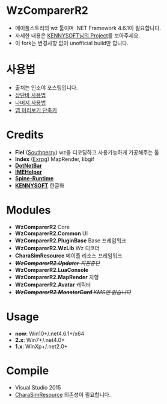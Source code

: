 # WzComparerR2
- 메이플스토리의 wz 툴이며 .NET Framework 4.6.1이 필요합니다.
- 자세한 내용은 [KENNYSOFT님의 Project](https://github.com/KENNYSOFT/WzComparerR2)를 보아주세요.
- 이 fork는 변경사항 없이 unofficial build만 합니다.

# 사용법
- 출처는 인소야 포스팅입니다.
- [상단바 사용법](http://www.insoya.com/bbs/zboard.php?id=maple_info&no=34999)
- [나머지 사용법](http://www.insoya.com/bbs/zboard.php?id=maple_info&no=35001)
- [맵 미리보기 단축키](http://www.insoya.com/bbs/zboard.php?id=maple_info&no=35036)

# Credits
- **Fiel** ([Southperry](http://www.southperry.net)) wz을 디코딩하고 사용가능하게 가공해주는 툴
- **Index** ([Exrpg](http://bbs.exrpg.com/space-uid-137285.html)) MapRender, libgif
- **[DotNetBar](http://www.devcomponents.com/)**
- **[IMEHelper](https://github.com/JLChnToZ/IMEHelper)**  
- **[Spine-Runtime](https://github.com/EsotericSoftware/spine-runtimes)**
- **[KENNYSOFT](https://github.com/KENNYSOFT)** 한글화

# Modules
- **WzComparerR2** Core
- **WzComparerR2.Common** UI
- **WzComparerR2.PluginBase** Base 프레임워크
- **WzComparerR2.WzLib** Wz 디코더
- **CharaSimResource** 메이플 리소스 프레임워크
- *<s>**WzComparerR2.Updater** 지원중단</s>*
- **WzComparerR2.LuaConsole**
- **WzComparerR2.MapRender** 지형
- **WzComparerR2.Avatar** 캐릭터
- *<s>**WzComparerR2.MonsterCard** KMS엔 없습니다</s>*

# Usage
- **now**: Win10+/.net4.6.1+/x64
- **2.x**: Win7+/.net4.0+
- **1.x**: WinXp+/.net2.0+

# Compile
- Visual Studio 2015
- [CharaSimResource](https://github.com/Kagamia/CharaSimResource) 의존성이 필요합니다.
